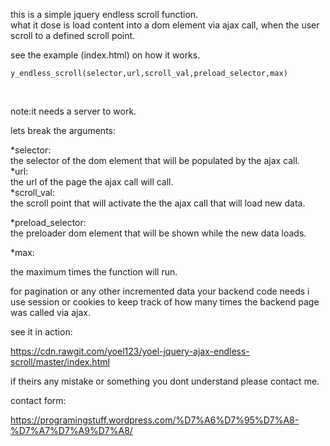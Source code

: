 this is a simple jquery endless scroll function.
<br>
what it dose is load content into a dom element via ajax call, when the user scroll to a  defined scroll point.

see the example (index.html) on how it works.<br>

	y_endless_scroll(selector,url,scroll_val,preload_selector,max)
<br>

note:it needs a server to work.

lets break the arguments:

*selector:<br>
the selector of the dom element that will be populated by the ajax call.<br>
*url:<br>
the url of the page the ajax call will call.<br>
*scroll_val:<br>
the scroll point that will activate the the ajax call that will load new data.
<br>

*preload_selector:<br>
the preloader dom element that will be shown while the new data loads.<br>

*max:<br>

the maximum times the function will run.
<br>

for pagination or any other incremented data your backend code needs i use session or cookies to keep track of how many times the backend page was called via ajax.

see it in action:

https://cdn.rawgit.com/yoel123/yoel-jquery-ajax-endless-scroll/master/index.html

if theirs any mistake or something you dont understand please contact me.

contact form:

https://programingstuff.wordpress.com/%D7%A6%D7%95%D7%A8-%D7%A7%D7%A9%D7%A8/


